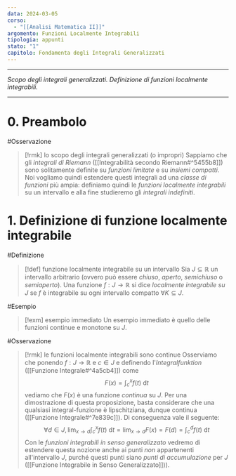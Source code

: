 ```yaml
---
data: 2024-03-05
corso:
  - "[[Analisi Matematica II]]"
argomento: Funzioni Localmente Integrabili
tipologia: appunti
stato: "1"
capitolo: Fondamenta degli Integrali Generalizzati
---
```

- - -
*Scopo degli integrali generalizzati. Definizione di funzioni localmente integrabili.*
- - -
# 0. Preambolo
#Osservazione 
> [!rmk] lo scopo degli integrali generalizzati (o impropri)
> Sappiamo che gli *integrali di Riemann* ([[Integrabilità secondo Riemann#^5455b8]]) sono solitamente definite su *funzioni limitate* e su *insiemi compatti*. Noi vogliamo quindi estendere questi integrali ad una *classe di funzioni* più ampia: definiamo quindi le *funzioni localmente integrabili* su un intervallo e alla fine studieremo gli *integrali indefiniti*.

# 1. Definizione di funzione localmente integrabile
#Definizione 
> [!def] funzione localmente integrabile su un intervallo
> Sia $J\subseteq \mathbb R$ un intervallo arbitrario (ovvero può essere *chiuso*, *aperto*, *semichiuso* o *semiaperto*).
> Una funzione $f: J \longrightarrow \mathbb{R}$ si dice *localmente integrabile su* $J$ se $f$ è integrabile su ogni intervallo compatto $\forall K \subseteq J$.

#Esempio 
> [!exm] esempio immediato
> Un esempio immediato è quello delle funzioni continue e monotone su $J$.

#Osservazione 
> [!rmk] le funzioni localmente integrabili sono continue
> Osserviamo che ponendo $f: J \longrightarrow \mathbb{R}$ e $c \in J$ e definendo l'*Integralfunktion* ([[Funzione Integrale#^4a5cb4]]) come
> $$
> F(x)=\int_c^x f(t) \ \text{d}t
> $$
> vediamo che $F(x)$ è una funzione *continua* su $J$. Per una dimostrazione di questa proposizione, basta considerare che una qualsiasi integral-funzione è lipschitziana, dunque continua ([[Funzione Integrale#^7e839c]]). Di conseguenza vale il seguente:
> $$
> \forall d \in J, \lim_{x \to d}\int_c^x f(t) \ \text{d}t = \lim_{x \to d}F(x) = F(d) = \int_c^d f(t) \ \text{d}t
> $$
> Con le *funzioni integrabili in senso generalizzato* vedremo di estendere questa nozione anche ai punti *non* appartenenti all'intervallo $J$, purché questi punti siano *punti di accumulazione* per $J$ ([[Funzione Integrabile in Senso Generalizzato]])).
